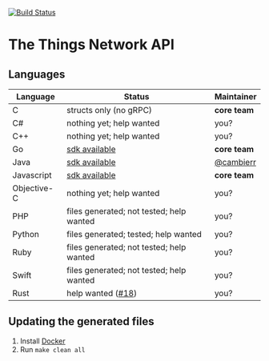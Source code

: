 [![Build Status](https://travis-ci.org/TheThingsNetwork/api.svg?branch=master)](https://travis-ci.org/TheThingsNetwork/api)

# The Things Network API

## Languages

| **Language** | **Status**  | **Maintainer** |
| ------------ | ----------- | -------------- |
| C            | structs only (no gRPC) | **core team** |
| C#           | nothing yet; help wanted | you? |
| C++          | nothing yet; help wanted | you? |
| Go           | [sdk available](https://github.com/TheThingsNetwork/go-app-sdk) | **core team** |
| Java         | [sdk available](https://github.com/TheThingsNetwork/java-app-sdk) | [@cambierr](https://github.com/cambierr) |
| Javascript   | [sdk available](https://github.com/TheThingsNetwork/node-app-sdk) | **core team** |
| Objective-C  | nothing yet; help wanted | you? |
| PHP          | files generated; not tested; help wanted | you? |
| Python       | files generated; tested; help wanted | you? |
| Ruby         | files generated; not tested; help wanted | you? |
| Swift        | files generated; not tested; help wanted | you? |
| Rust         | help wanted ([#18](https://github.com/TheThingsNetwork/api/issues/18)) | you? |

## Updating the generated files

1. Install [Docker](https://docs.docker.com/engine/installation/)
2. Run `make clean all`
